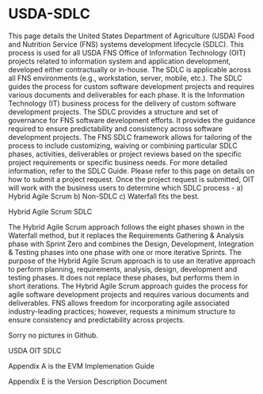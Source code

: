 # USDA-SDLC

This page details the United States Department of Agriculture (USDA) Food and Nutrition Service (FNS) systems development lifecycle (SDLC). This process is used for all USDA FNS Office of Information Technology (OIT) projects related to information system and application development, developed either contractually or in-house. The SDLC is applicable across all FNS environments (e.g., workstation, server, mobile, etc.). The SDLC guides the process for custom software development projects and requires various documents and deliverables for each phase. It is the Information Technology (IT) business process for the delivery of custom software development projects. The SDLC provides a structure and set of governance for FNS software development efforts. It provides the guidance required to ensure predictability and consistency across software development projects. The FNS SDLC framework allows for tailoring of the process to include customizing, waiving or combining particular SDLC phases, activities, deliverables or project reviews based on the specific project requirements or specific business needs. For more detailed information, refer to the SDLC Guide. Please refer to this page on details on how to submit a project request. Once the project request is submitted, OIT will work with the business users to determine which SDLC process - a) Hybrid Agile Scrum b) Non-SDLC c) Waterfall fits the best. 

Hybrid Agile Scrum SDLC 

The Hybrid Agile Scrum approach follows the eight phases shown in the Waterfall method, but it replaces the Requirements Gathering & Analysis phase with Sprint Zero and combines the Design, Development, Integration & Testing phases into one phase with one or more iterative Sprints. The purpose of the Hybrid Agile Scrum approach is to use an iterative approach to perform planning, requirements, analysis, design, development and testing phases. It does not replace these phases, but performs them in short iterations. The Hybrid Agile Scrum approach guides the process for agile software development projects and requires various documents and deliverables. FNS allows freedom for incorporating agile associated industry-leading practices; however, requests a minimum structure to ensure consistency and predictability across projects. 

Sorry no pictures in Github.

USDA OIT SDLC

Appendix A is the EVM Implemenation Guide

Appendix E is the Version Description Document
